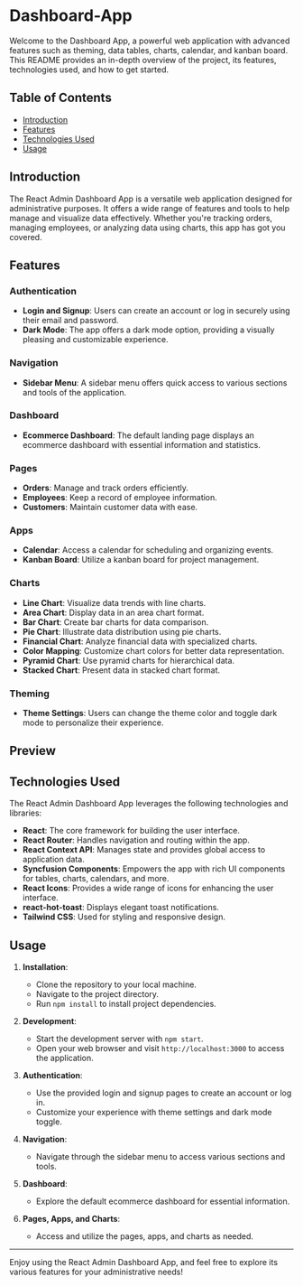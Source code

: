 # Dashboard-App

Welcome to the Dashboard App, a powerful web application with advanced features such as theming, data tables, charts, calendar, and kanban board. This README provides an in-depth overview of the project, its features, technologies used, and how to get started.

## Table of Contents
- [Introduction](#introduction)
- [Features](#features)
- [Technologies Used](#technologies-used)
- [Usage](#usage)

## Introduction

The React Admin Dashboard App is a versatile web application designed for administrative purposes. It offers a wide range of features and tools to help manage and visualize data effectively. Whether you're tracking orders, managing employees, or analyzing data using charts, this app has got you covered.

## Features

### Authentication
- **Login and Signup**: Users can create an account or log in securely using their email and password.
- **Dark Mode**: The app offers a dark mode option, providing a visually pleasing and customizable experience.

### Navigation
- **Sidebar Menu**: A sidebar menu offers quick access to various sections and tools of the application.

### Dashboard
- **Ecommerce Dashboard**: The default landing page displays an ecommerce dashboard with essential information and statistics.

### Pages
- **Orders**: Manage and track orders efficiently.
- **Employees**: Keep a record of employee information.
- **Customers**: Maintain customer data with ease.

### Apps
- **Calendar**: Access a calendar for scheduling and organizing events.
- **Kanban Board**: Utilize a kanban board for project management.

### Charts
- **Line Chart**: Visualize data trends with line charts.
- **Area Chart**: Display data in an area chart format.
- **Bar Chart**: Create bar charts for data comparison.
- **Pie Chart**: Illustrate data distribution using pie charts.
- **Financial Chart**: Analyze financial data with specialized charts.
- **Color Mapping**: Customize chart colors for better data representation.
- **Pyramid Chart**: Use pyramid charts for hierarchical data.
- **Stacked Chart**: Present data in stacked chart format.

### Theming
- **Theme Settings**: Users can change the theme color and toggle dark mode to personalize their experience.

## Preview


## Technologies Used

The React Admin Dashboard App leverages the following technologies and libraries:

- **React**: The core framework for building the user interface.
- **React Router**: Handles navigation and routing within the app.
- **React Context API**: Manages state and provides global access to application data.
- **Syncfusion Components**: Empowers the app with rich UI components for tables, charts, calendars, and more.
- **React Icons**: Provides a wide range of icons for enhancing the user interface.
- **react-hot-toast**: Displays elegant toast notifications.
- **Tailwind CSS**: Used for styling and responsive design.

## Usage

1. **Installation**:
   - Clone the repository to your local machine.
   - Navigate to the project directory.
   - Run `npm install` to install project dependencies.

2. **Development**:
   - Start the development server with `npm start`.
   - Open your web browser and visit `http://localhost:3000` to access the application.

3. **Authentication**:
   - Use the provided login and signup pages to create an account or log in.
   - Customize your experience with theme settings and dark mode toggle.

4. **Navigation**:
   - Navigate through the sidebar menu to access various sections and tools.

5. **Dashboard**:
   - Explore the default ecommerce dashboard for essential information.

6. **Pages, Apps, and Charts**:
   - Access and utilize the pages, apps, and charts as needed.

---

Enjoy using the React Admin Dashboard App, and feel free to explore its various features for your administrative needs!

